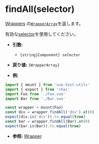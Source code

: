 # findAll(selector)

[Wrappers](/docs/ja/api/wrapper/README.md) の[`WrapperArray`](/docs/ja/api/wrapper-array/README.md)を返します。

有効な[selector](/docs/ja/api/selectors.md)を使用してください。

- **引数:**
  - `{string|Component} selector`

- **戻り値:** `{WrapperArray}`

- **例:**

```js
import { mount } from 'vue-test-utils'
import { expect } from 'chai'
import Foo from './Foo.vue'
import Bar from './Bar.vue'

const wrapper = mount(Foo)
const div = wrapper.findAll('div').at(0)
expect(div.is('div')).to.equal(true)
const bar = wrapper.findAll(Bar).at(0)
expect(bar.is(Bar)).to.equal(true)
```

- **参照:** [Wrapper](/docs/ja/api/wrapper/README.md)